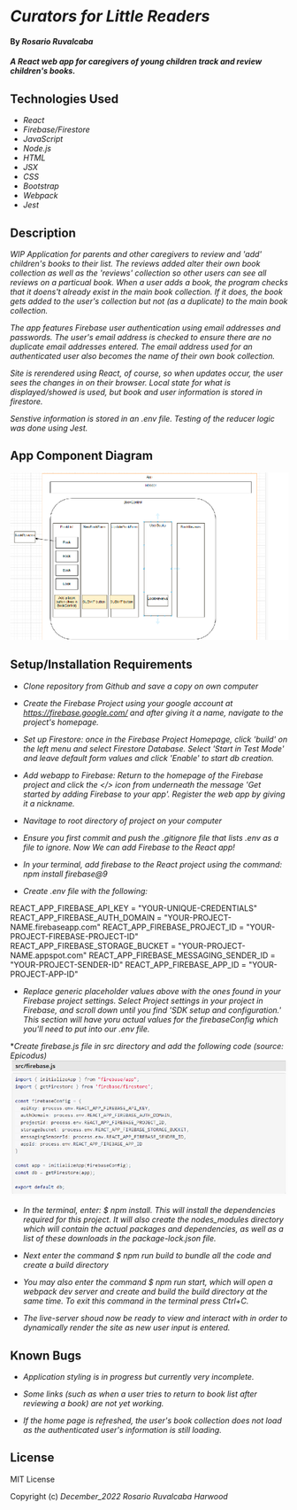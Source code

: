 # _Curators for Little Readers_

#### By _**Rosario Ruvalcaba**_

#### _A React web app for caregivers of young children track and review children's books._

## Technologies Used
* _React_
* _Firebase/Firestore_
* _JavaScript_
* _Node.js_
* _HTML_
* _JSX_
* _CSS_
* _Bootstrap_
* _Webpack_
* _Jest_

## Description

_WIP Application for parents and other caregivers to review and 'add' children's books to their list. The reviews added alter their own book collection as well as the 'reviews' collection so other users can see all reviews on a particual book. When a user adds a book, the program checks that it doens't already exist in the main book collection. If it does, the book gets added to the user's collection but not (as a duplicate) to the main book collection._

_The app features Firebase user authentication using email addresses and passwords. The user's email address is checked to ensure there are no duplicate email addresses entered. The email address used for an authenticated user also becomes the name of their own book collection._

_Site is rerendered using React, of course, so when updates occur, the user sees the changes in on their browser. Local state for what is displayed/showed is used, but book and user information is stored in firestore._

_Senstive information is stored in an .env file. Testing of the reducer logic was done using Jest._

## App Component Diagram

![Alt text](./src/img/plan.png?raw=true  "Component Diagram")

## Setup/Installation Requirements

* _Clone repository from Github and save a copy on own computer_

* _Create the Firebase Project using your google account at https://firebase.google.com/ and after giving it a name, navigate to the project's homepage._

* _Set up Firestore: once in the Firebase Project Homepage, click 'build' on the left menu and select Firestore Database. Select 'Start in Test Mode' and leave default form values and click 'Enable' to start db creation._

* _Add webapp to Firebase: Return to the homepage of the Firebase project and click the </> icon from underneath the message 'Get started by adding Firebase to your app'. Register the web app by giving it a nickname._

* _Navitage to root directory of project on your computer_

* _Ensure you first commit and push the .gitignore file that lists .env as a file to ignore. Now We can add Firebase to the React app!_

* _In your terminal, add firebase to the React project using the command: npm install firebase@9_

* _Create .env file with the following:_ 

REACT_APP_FIREBASE_API_KEY = "YOUR-UNIQUE-CREDENTIALS"
REACT_APP_FIREBASE_AUTH_DOMAIN = "YOUR-PROJECT-NAME.firebaseapp.com"
REACT_APP_FIREBASE_PROJECT_ID = "YOUR-PROJECT-FIREBASE-PROJECT-ID"
REACT_APP_FIREBASE_STORAGE_BUCKET = "YOUR-PROJECT-NAME.appspot.com"
REACT_APP_FIREBASE_MESSAGING_SENDER_ID = "YOUR-PROJECT-SENDER-ID"
REACT_APP_FIREBASE_APP_ID = "YOUR-PROJECT-APP-ID"

* _Replace generic placeholder values above with the ones found in your Firebase project settings. Select Project settings in your project in Firebase, and scroll down until you find 'SDK setup and configuration.' This section will have yoru actual values for the firebaseConfig which you'll need to put into our .env file._

*_Create firebase.js file in src directory and add the following code (source: Epicodus)_
![Alt text](./src/img/configuration.png?raw=true "configuration")


* _In the terminal, enter: $ npm install. This will install the dependencies required for this project. It will also create the nodes_modules directory which will contain the actual packages and dependencies, as well as a list of these downloads in the package-lock.json file._

* _Next enter the command $ npm run build to bundle all the code and create a build directory_

* _You may also enter the command $ npm run start, which will open a webpack dev server and create and build the build directory at the same time. To exit this command in the terminal press Ctrl+C._

* _The live-server shoud now be ready to view and interact with in order to dynamically render the site as new user input is entered._

## Known Bugs

* _Application styling is in progress but currently very incomplete._

* _Some links (such as when a user tries to return to book list after reviewing a book) are not yet working._

* _If the home page is refreshed, the user's book collection does not load as the authenticated user's information is still loading._

## License

MIT License

Copyright (c) _December_2022_ _Rosario Ruvalcaba Harwood_